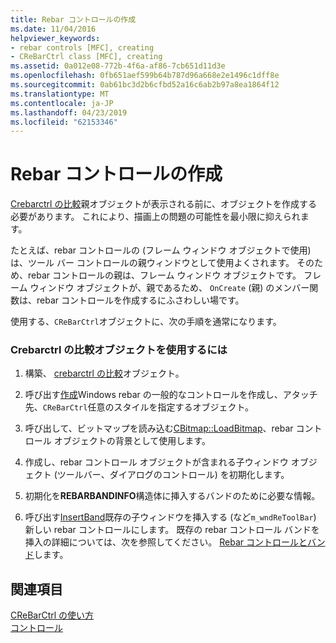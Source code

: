 ```yaml
---
title: Rebar コントロールの作成
ms.date: 11/04/2016
helpviewer_keywords:
- rebar controls [MFC], creating
- CReBarCtrl class [MFC], creating
ms.assetid: 0a012e08-772b-4f6a-af86-7cb651d11d3e
ms.openlocfilehash: 0fb651aef599b64b787d96a668e2e1496c1dff8e
ms.sourcegitcommit: 0ab61bc3d2b6cfbd52a16c6ab2b97a8ea1864f12
ms.translationtype: MT
ms.contentlocale: ja-JP
ms.lasthandoff: 04/23/2019
ms.locfileid: "62153346"
---
```

# <a name="creating-a-rebar-control"></a>Rebar コントロールの作成

[Crebarctrl の比較](../mfc/reference/crebarctrl-class.md)親オブジェクトが表示される前に、オブジェクトを作成する必要があります。 これにより、描画上の問題の可能性を最小限に抑えられます。

たとえば、rebar コントロールの (フレーム ウィンドウ オブジェクトで使用) は、ツール バー コントロールの親ウィンドウとして使用よくされます。 そのため、rebar コントロールの親は、フレーム ウィンドウ オブジェクトです。 フレーム ウィンドウ オブジェクトが、親であるため、 `OnCreate` (親) のメンバー関数は、rebar コントロールを作成するにふさわしい場です。

使用する、`CReBarCtrl`オブジェクトに、次の手順を通常になります。

### <a name="to-use-a-crebarctrl-object"></a>Crebarctrl の比較オブジェクトを使用するには

1. 構築、 [crebarctrl の比較](../mfc/reference/crebarctrl-class.md)オブジェクト。

1. 呼び出す[作成](../mfc/reference/crebarctrl-class.md#create)Windows rebar の一般的なコントロールを作成し、アタッチ先、`CReBarCtrl`任意のスタイルを指定するオブジェクト。

1. 呼び出して、ビットマップを読み込む[CBitmap::LoadBitmap](../mfc/reference/cbitmap-class.md#loadbitmap)、rebar コントロール オブジェクトの背景として使用します。

1. 作成し、rebar コントロール オブジェクトが含まれる子ウィンドウ オブジェクト (ツールバー、ダイアログのコントロール) を初期化します。

1. 初期化を**REBARBANDINFO**構造体に挿入するバンドのために必要な情報。

1. 呼び出す[InsertBand](../mfc/reference/crebarctrl-class.md#insertband)既存の子ウィンドウを挿入する (など`m_wndReToolBar`) 新しい rebar コントロールにします。 既存の rebar コントロール バンドを挿入の詳細については、次を参照してください。 [Rebar コントロールとバンド](../mfc/rebar-controls-and-bands.md)します。

## <a name="see-also"></a>関連項目

[CReBarCtrl の使い方](../mfc/using-crebarctrl.md)<br/>
[コントロール](../mfc/controls-mfc.md)
